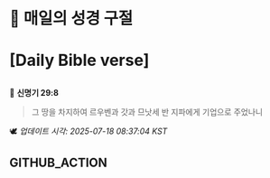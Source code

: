 # 🙏 매일의 성경 구절
# [Daily Bible verse]
##
<!-- START_BIBLE_VERSE -->
📖 **신명기 29:8**
> 그 땅을 차지하여 르우벤과 갓과 므낫세 반 지파에게 기업으로 주었나니

🕊️ _업데이트 시각: 2025-07-18 08:37:04 KST_
  <!-- END_BIBLE_VERSE -->
## GITHUB_ACTION
